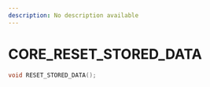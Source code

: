 ```yaml
---
description: No description available 
---
```


# CORE\_RESET_STORED_DATA

```cpp
void RESET_STORED_DATA();
```